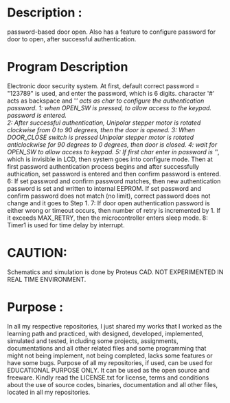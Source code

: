 ﻿Description :
=============
password-based door open. Also has a feature to configure password for door to open, after successful authentication. 

Program Description
===================
Electronic door security system. At first, default correct password = "123789" is used, and enter the password, which is 6 digits. character '#' acts as backspace and '*' acts as char to configure the authentication password. 
1: when OPEN_SW is pressed, to allow access to the keypad. password is entered.						  
2:  After successful authentication, Unipolar stepper motor is rotated clockwise from 0 to 90 degrees, then the door is opened. 
3:  When DOOR_CLOSE switch is pressed Unipolar stepper motor is rotated anticlockwise for 90 degrees to 0 degrees, then door is closed. 
4:  wait for OPEN_SW to allow access to keypad. 
5:  If first char enter in password is '*', which is invisible in LCD, then system goes into configure mode. Then at first password authentication process begins and after successfully authication, set password is entered and then confirm password is entered. 
6: If set password and confirm password matches, then new authentication password is set and written to internal EEPROM. If set password and confirm password does not match (no limit), correct password does not change and it goes to Step 1. 
7: If door open authentication password is either wrong or timeout occurs, then number of retry is incremented by 1. If it exceeds MAX_RETRY, then the microcontroller enters sleep mode.
8: Timer1 is used for time delay by interrupt.  

CAUTION:
========
Schematics and simulation is done by Proteus CAD. NOT EXPERIMENTED IN REAL TIME ENVIRONMENT.

Purpose :
=========
In all my respective repositories, I just shared my works that I worked as the learning path and practiced, with designed, developed, implemented, simulated and tested, including some projects, assignments, documentations and all other related files and some programming that might not being implement, not being completed, lacks some features or have some bugs. Purpose of all my repositories, if used, can be used for EDUCATIONAL PURPOSE ONLY. It can be used as the open source and freeware. Kindly read the LICENSE.txt for license, terms and conditions about the use of source codes, binaries, documentation and all other files, located in all my repositories. 
